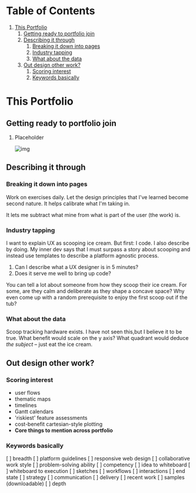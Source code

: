 
# Table of Contents

1.  [This Portfolio](#org0360d60)
    1.  [Getting ready to portfolio join](#orgcc99689)
    2.  [Describing it through](#org0563aa4)
        1.  [Breaking it down into pages](#org3f4cf5b)
        2.  [Industry tapping](#org75891f1)
        3.  [What about the data](#orge5843f9)
    3.  [Out design other work?](#orgecf0759)
        1.  [Scoring interest](#org8812246)
        2.  [Keywords basically](#orgb7422e8)


<a id="org0360d60"></a>

# This Portfolio


<a id="orgcc99689"></a>

## Getting ready to portfolio join

1.  Placeholder

    ![img](https://uploads-ssl.webflow.com/5d7d44d8cb34e46b7a9f7abb/60fde1d5c119d426d436c58a_drumroll.gif)


<a id="org0563aa4"></a>

## Describing it through


<a id="org3f4cf5b"></a>

### Breaking it down into pages

Work on exercises daily. Let the design principles that I've learned
become second nature. It helps calibrate what I'm taking in.

It lets me subtract what mine from what is part of the user (the work)
is.


<a id="org75891f1"></a>

### Industry tapping

I want to explain UX as scooping ice cream. But first: I code. I also
describe by doing. My inner dev says that I must surpass a story about
scooping and instead use templates to describe a platform agnostic
process.

1.  Can I describe what a UX designer is in 5 minutes?
2.  Does it serve me well to bring up code?

You can tell a lot about someone from how they scoop their ice cream.
For some, are they calm and deliberate as they shape a concave space?
Why even come up with a random prerequisite to enjoy the first scoop out
if the tub?


<a id="orge5843f9"></a>

### What about the data

Scoop tracking hardware exists. I have not seen this,but I believe it to
be true. What benefit would scale on the y axis? What quadrant would
deduce *the subject* &#x2013; just eat the ice cream.


<a id="orgecf0759"></a>

## Out design other work?


<a id="org8812246"></a>

### Scoring interest

-   user flows
-   thematic maps
-   timelines
-   Gantt calendars
-   'riskiest' feature assessments
-   cost-benefit cartesian-style plotting
-   **Core things to mention across portfolio**


<a id="orgb7422e8"></a>

### Keywords basically

[ ] breadth [ ] platform guidelines [ ] responsive web design [ ]
collaborative work style [ ] problem-solving ability [ ] competency [ ]
idea to whiteboard [ ] whiteboard to execution [ ] sketches [ ]
workflows [ ] interactions [ ] end state [ ] strategy [ ] communication
[ ] delivery [ ] recent work [ ] samples (downloadable) [ ] depth

